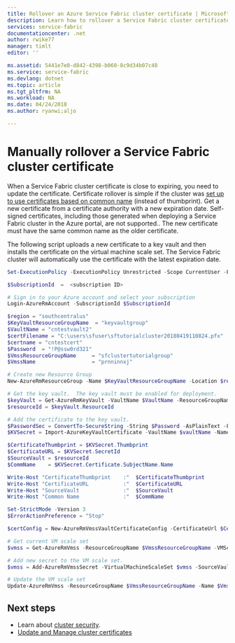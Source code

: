 ```yaml
---
title: Rollover an Azure Service Fabric cluster certificate | Microsoft Docs
description: Learn how to rollover a Service Fabric cluster certificate identified by the certificate common name.
services: service-fabric
documentationcenter: .net
author: rwike77
manager: timlt
editor: ''

ms.assetid: 5441e7e0-d842-4398-b060-8c9d34b07c48
ms.service: service-fabric
ms.devlang: dotnet
ms.topic: article
ms.tgt_pltfrm: NA
ms.workload: NA
ms.date: 04/24/2018
ms.author: ryanwi;aljo

---
```

# Manually rollover a Service Fabric cluster certificate
When a Service Fabric cluster certificate is close to expiring, you need to update the certificate.  Certificate rollover is simple if the cluster was [set up to use certificates based on common name](service-fabric-cluster-change-cert-thumbprint-to-cn.md) (instead of thumbprint).  Get a new certificate from a certificate authority with a new expiration date.  Self-signed certificates, including those generated when deploying a Service Fabric cluster in the Azure portal, are not supported..  The new certificate must have the same common name as the older certificate. 

The following script uploads a new certificate to a key vault and then installs the certificate on the virtual machine scale set.  The Service Fabric cluster will automatically use the certificate with the latest expiration date.

```powershell
Set-ExecutionPolicy -ExecutionPolicy Unrestricted -Scope CurrentUser -Force

$SubscriptionId  =  <subscription ID>

# Sign in to your Azure account and select your subscription
Login-AzureRmAccount -SubscriptionId $SubscriptionId

$region = "southcentralus"
$KeyVaultResourceGroupName  = "keyvaultgroup"
$VaultName = "cntestvault2"
$certFilename = "C:\users\sfuser\sftutorialcluster20180419110824.pfx"
$certname = "cntestcert"
$Password  = "!P@ssw0rd321"
$VmssResourceGroupName     = "sfclustertutorialgroup"
$VmssName                  = "prnninnxj"

# Create new Resource Group 
New-AzureRmResourceGroup -Name $KeyVaultResourceGroupName -Location $region

# Get the key vault.  The key vault must be enabled for deployment.
$keyVault = Get-AzureRmKeyVault -VaultName $VaultName -ResourceGroupName $KeyVaultResourceGroupName 
$resourceId = $keyVault.ResourceId  

# Add the certificate to the key vault.
$PasswordSec = ConvertTo-SecureString -String $Password -AsPlainText -Force
$KVSecret = Import-AzureKeyVaultCertificate -VaultName $vaultName -Name $certName  -FilePath $certFilename -Password $PasswordSec

$CertificateThumbprint = $KVSecret.Thumbprint
$CertificateURL = $KVSecret.SecretId
$SourceVault = $resourceId
$CommName    = $KVSecret.Certificate.SubjectName.Name

Write-Host "CertificateThumbprint    :"  $CertificateThumbprint
Write-Host "CertificateURL           :"  $CertificateURL
Write-Host "SourceVault              :"  $SourceVault
Write-Host "Common Name              :"  $CommName    

Set-StrictMode -Version 3
$ErrorActionPreference = "Stop"

$certConfig = New-AzureRmVmssVaultCertificateConfig -CertificateUrl $CertificateURL -CertificateStore "My"

# Get current VM scale set 
$vmss = Get-AzureRmVmss -ResourceGroupName $VmssResourceGroupName -VMScaleSetName $VmssName

# Add new secret to the VM scale set.
$vmss = Add-AzureRmVmssSecret -VirtualMachineScaleSet $vmss -SourceVaultId $SourceVault -VaultCertificate $certConfig

# Update the VM scale set 
Update-AzureRmVmss -ResourceGroupName $VmssResourceGroupName -Name $VmssName -VirtualMachineScaleSet $vmss  -Verbose
```


## Next steps
* Learn about [cluster security](service-fabric-cluster-security.md).
* [Update and Manage cluster certificates](service-fabric-cluster-security-update-certs-azure.md)

